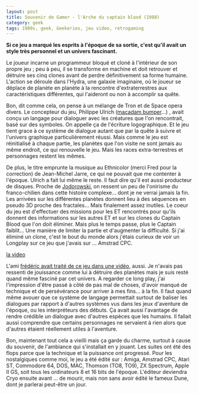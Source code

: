 ```yaml
---
layout: post
title: Souvenir de Gamer - l'Arche du captain blood (1988)
category: geek
tags: 1980s, geek, Geekeries, jeu video, retrogaming
---
```

**Si ce jeu a marqué les esprits à l'époque de sa sortie, c'est qu'il avait un style très personnel et un univers fascinant.**

Le joueur incarne un programmeur bloqué et cloné à l'intérieur de son propre jeu ; peu à peu, il se transforme en machine et doit retrouver et détruire ses cinq clones avant de perdre définitivement sa forme humaine. L'action se déroule dans l'Hydra, une galaxie imaginaire, où le joueur se déplace de planète en planète à la rencontre d'extraterrestres aux caractéristiques différentes, qui l'aideront ou non à accomplir sa quête.

Bon, dit comme cela, on pense à un mélange de Tron et de Space opera divers. Le concepteur du jeu, Philippe Ulrich (<a href="https://cheziceman.wordpress.com/2018/07/19/souvenir-de-gamer-macadam-bumper-1985/">macadam bumper</a>...) , avait conçu un langage pour dialoguer avec les créatures que l'on rencontrait, basé sur des symboles. On appelle ça de l'écriture logographique. Et le jeu tient grace à ce système de dialogue autant que par la quête à suivre et l'univers graphique particulièrement réussi. Mais comme le jeu est réinitialisé à chaque partie, les planètes que l'on visite ne sont jamais au même endroit, ce qui renouvelle le jeu. Mais les races extra-terrestres et personnages restent les mêmes. 

De plus, le titre emprunte la musique au Ethnicolor (merci Fred pour la correction) de Jean-Michel Jarre, ce qui ne pouvait que me contenter à l'époque. Ulrich a fait lui même le reste. Il faut dire qu'il est aussi producteur de disques. Proche de <a href="https://fr.wikipedia.org/wiki/Alejandro_Jodorowsky">Jodorowski</a>, on ressent un peu de l'onirisme du franco-chilien dans cette histoire complexe... dont je ne verrai jamais la fin. Les arrivées sur les différentes planètes donnent lieu à des séquences en pseudo 3D proche des fractales... Mais finalement assez inutiles. Le coeur du jeu est d'effectuer des missions pour les ET rencontrés pour qu'ils donnent des informations sur les autres ET et sur les clones du Captain Blood que l'on doit éliminer. Mais plus le temps passe, plus le Captain faiblit... Une manière de limiter la partie et d'augmenter la difficulté. Si j'ai éliminé un clone, c'est le bout du monde alors j'étais curieux de voir un Longplay sur ce jeu que j'avais sur ... Amstrad CPC.

[la video](https://www.youtube.com/watch?v=od3jvPPugGc)

L'ami <a href="https://www.youtube.com/watch?v=5sCiAn3Yd6Y">frédéric avait traité de ce jeu dans une vidéo</a>, aussi. Je n'avais pas ressenti de jouissance comme lui à détruire des planètes mais je suis resté quand même fasciné par cet univers. A regarder ce long play, j'ai l'impression d'être passé à côté de pas mal de choses, d'avoir manqué de technique et de persévérance pour arriver à mes fins... à la fin. Il faut quand même avouer que ce système de langage permettait surtout de baliser les dialogues par rapport à d'autres systèmes vus dans les jeux d'aventure de l'époque, ou les interpréteurs des débuts. Ça avait aussi l'avantage de rendre crédible un dialogue avec d'autres espèces que les humains. Il fallait aussi comprendre que certains personnages ne servaient à rien alors que d'autres étaient réellement utiles à l'aventure.

Bon, maintenant tout cela a vieilli mais ça garde du charme, surtout à cause du souvenir, de l'ambiance qui s'installait en y jouant. Les suites ont été des flops parce que la technique et la puissance ont progressé. Pour les nostalgiques comme moi, le jeu a été édité sur : Amiga, Amstrad CPC, Atari ST, Commodore 64, DOS, MAC, Thomson (TO8, TO9), ZX Spectrum, Apple II GS, soit tous les ordinateurs 8 et 16 bits de l'époque. L'éditeur deviendra Cryo ensuite avant ... de mourir, mais non sans avoir édité le fameux Dune, dont je parlerai peut-être un jour. 
